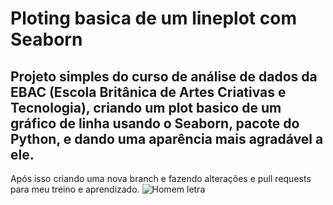 # Ploting basica de um lineplot com Seaborn
## Projeto simples do curso de análise de dados da EBAC (Escola Britânica de Artes Criativas e Tecnologia), criando um plot basico de um gráfico de linha usando o Seaborn, pacote do Python, e dando uma aparência mais agradável a ele.
Após isso criando uma nova branch e fazendo alterações e pull requests para meu treino e aprendizado.
![Homem letra](https://phoneky.co.uk/thumbs/screensavers/down/misc/walkingman_58ity4bx.gif)
